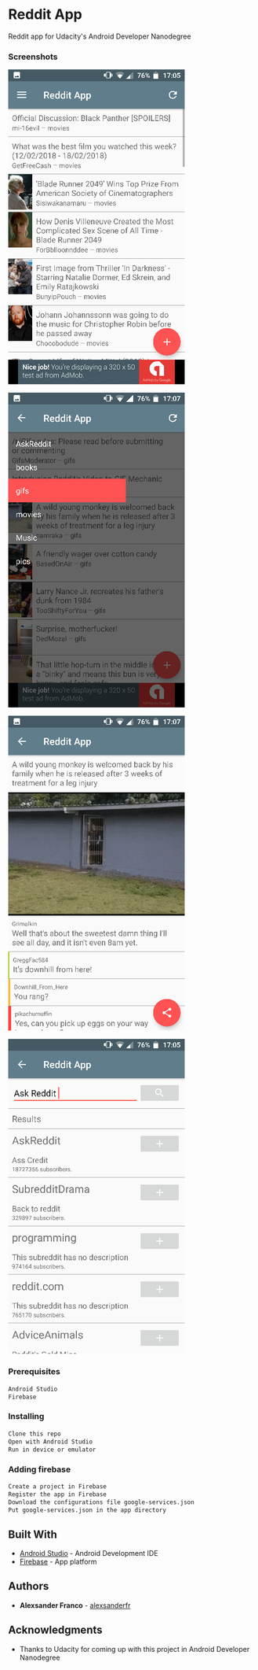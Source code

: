 # Reddit App

Reddit app for Udacity's Android Developer Nanodegree

### Screenshots

![](https://raw.githubusercontent.com/alexsanderfr/Reddit-App/master/images/Screenshot_1.png)

![](https://raw.githubusercontent.com/alexsanderfr/Reddit-App/master/images/Screenshot_2.png)

![](https://raw.githubusercontent.com/alexsanderfr/Reddit-App/master/images/Screenshot_3.png)

![](https://raw.githubusercontent.com/alexsanderfr/Reddit-App/master/images/Screenshot_4.png)

### Prerequisites

```
Android Studio
Firebase
```

### Installing

```
Clone this repo
Open with Android Studio
Run in device or emulator
```

### Adding firebase

```
Create a project in Firebase
Register the app in Firebase
Download the configurations file google-services.json
Put google-services.json in the app directory
```

## Built With

* [Android Studio](https://developer.android.com/studio/index.html) - Android Development IDE
* [Firebase](https://firebase.google.com/) - App platform

## Authors

* **Alexsander Franco** -  [alexsanderfr](https://github.com/alexsanderfr)

## Acknowledgments

* Thanks to Udacity for coming up with this project in Android Developer Nanodegree

